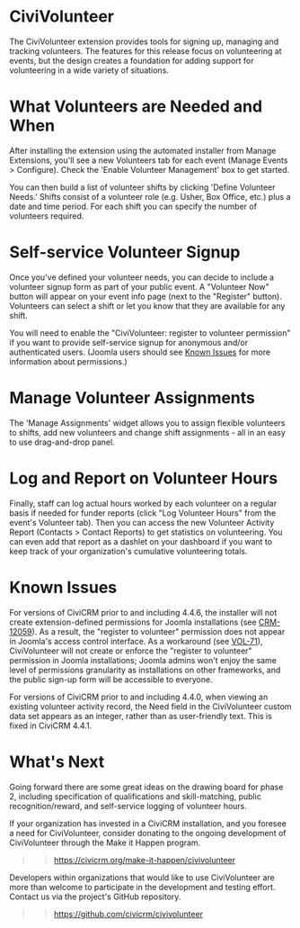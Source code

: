 CiviVolunteer
=============

The CiviVolunteer extension provides tools for signing up, managing and tracking volunteers.
The features for this release focus on volunteering at events, but the design creates a
foundation for adding support for volunteering in a wide variety of situations.

What Volunteers are Needed and When
===================================
After installing the extension using the automated installer from Manage Extensions,
you'll see a new Volunteers tab for each event (Manage Events > Configure). Check the
'Enable Volunteer Management' box to get started.

You can then build a list of volunteer shifts by clicking 'Define Volunteer Needs.'
Shifts consist of a volunteer role (e.g. Usher, Box Office, etc.) plus a date and time
period. For each shift you can specify the number of volunteers required.

Self-service Volunteer Signup
=============================
Once you've defined your volunteer needs, you can decide to include a volunteer signup
form as part of your public event. A "Volunteer Now" button will appear on your event
info page (next to the "Register" button). Volunteers can select a shift or let you
know that they are available for any shift.

You will need to enable the "CiviVolunteer: register to volunteer permission" if you
want to provide self-service signup for anonymous and/or authenticated users.
(Joomla users should see [Known Issues](#known-issues) for more information about
permissions.)

Manage Volunteer Assignments
=============================
The 'Manage Assignments' widget allows you to assign flexible volunteers to shifts,
add new volunteers and change shift assignments - all in an easy to use drag-and-drop panel.

Log and Report on Volunteer Hours
=================================
Finally, staff can log actual hours worked by each volunteer on a regular basis if needed for
funder reports (click "Log Volunteer Hours" from the event's Volunteer tab). Then you can
access the new Volunteer Activity Report (Contacts > Contact Reports) to get
statistics on volunteering. You can even add that report as a dashlet on your dashboard if
you want to keep track of your organization's cumulative volunteering totals.

Known Issues
============
For versions of CiviCRM prior to and including 4.4.6, the installer will not
create extension-defined permissions for Joomla installations (see
[CRM-12059](https://issues.civicrm.org/jira/browse/CRM-12059)). As a result,
the "register to volunteer" permission does not appear in Joomla's access control
interface. As a workaround (see [VOL-71](https://issues.civicrm.org/jira/browse/VOL-71)),
CiviVolunteer will not create or enforce the "register to volunteer" permission
in Joomla installations; Joomla admins won't enjoy the same level of permissions
granularity as installations on other frameworks, and the public sign-up form will
be accessible to everyone.

For versions of CiviCRM prior to and including 4.4.0, when viewing an existing
volunteer activity record, the Need field in the CiviVolunteer
custom data set appears as an integer, rather than as user-friendly text. This is
fixed in CiviCRM 4.4.1.

What's Next
===========
Going forward there are some great ideas on the drawing board for phase 2, including specification
of qualifications and skill-matching, public recognition/reward, and self-service logging of
volunteer hours.

If your organization has invested in a CiviCRM installation, and you foresee a need for CiviVolunteer,
consider donating to the ongoing development of CiviVolunteer through the Make it Happen program.

>> https://civicrm.org/make-it-happen/civivolunteer

Developers within organizations that would like to use CiviVolunteer are more than welcome to
participate in the development and testing effort. Contact us via the project's GitHub
repository.

>> https://github.com/civicrm/civivolunteer
